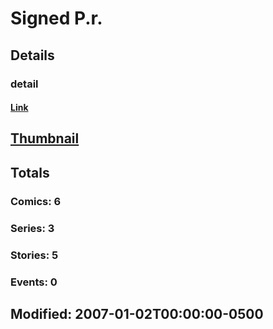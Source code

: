 # Signed  P.r. 
## Details
### detail
#### [Link](http://marvel.com/comics/creators/4299/signed_pr.?utm_campaign=apiRef&utm_source=225578a89fc76f3d20fbffda5d17a88d)
## [Thumbnail](http://i.annihil.us/u/prod/marvel/i/mg/c/30/4bc37f9b3c0b6.jpg)
## Totals
### Comics: 6
### Series: 3
### Stories: 5
### Events: 0
## Modified: 2007-01-02T00:00:00-0500